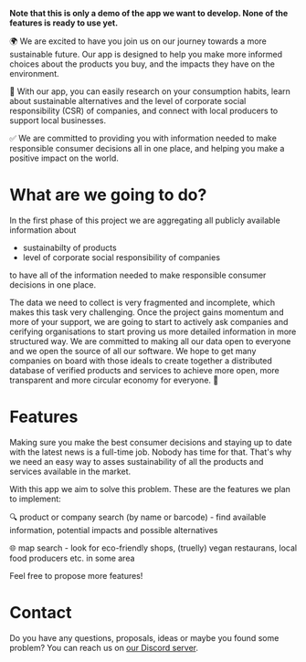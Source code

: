 **Note that this is only a demo of the app we want to develop. None of the features is ready to use yet.**

🌍  We are excited to have you join us on our journey towards a more sustainable future.
Our app is designed to help you make more informed choices about the products you buy,
and the impacts they have on the environment.

🫶  With our app, you can easily research on your consumption habits,
learn about sustainable alternatives and the level of corporate social responsibility (CSR) of companies,
and connect with local producers to support local businesses.

✅  We are committed to providing you with information needed to make responsible consumer decisions
all in one place, and helping you make a positive impact on the world.

# What are we going to do?

In the first phase of this project we are aggregating all publicly available information about
  
 - sustainabilty of products
 - level of corporate social responsibility of companies

to have all of the information needed to make responsible consumer decisions in one place.

The data we need to collect is very fragmented and incomplete, which makes this task very challenging.
Once the project gains momentum and more of your support,
we are going to start to actively ask companies and cerifying organisations
to start proving us more detailed information in more structured way.
We are committed to making all our data open to everyone and we open the source of all our software.
We hope to get many companies on board with those ideals
to create together a distributed database of verified products and services
to achieve more open, more transparent and more circular economy for everyone. 🤝

# Features

Making sure you make the best consumer decisions and staying up to date with the latest news is a full-time job.
Nobody has time for that.
That's why we need an easy way to asses sustainability of all the products and services available in the market.

With this app we aim to solve this problem. These are the features we plan to implement:

🔍  product or company search (by name or barcode) -
find available information, potential impacts and possible alternatives

🌐  map search -
look for eco-friendly shops, (truelly) vegan restaurans, local food producers etc. in some area

Feel free to propose more features!

# Contact

Do you have any questions, proposals, ideas or maybe you found some problem?
You can reach us on [our Discord server](https://discord.com/invite/k2AwJWqur3).


